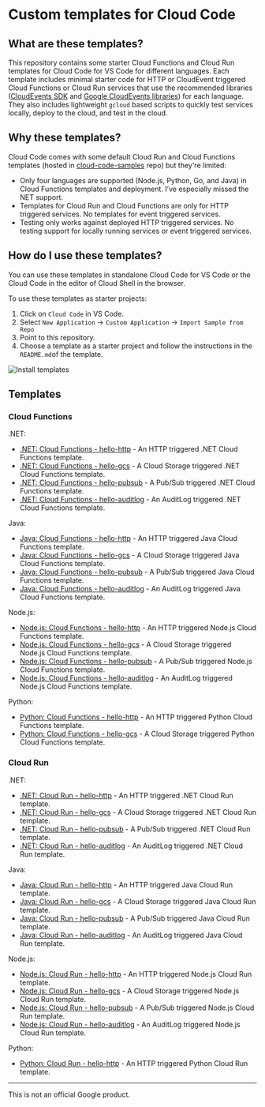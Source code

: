 # Custom templates for Cloud Code

## What are these templates?

This repository contains some starter Cloud Functions and Cloud Run templates
for Cloud Code for VS Code for different languages. Each template includes
minimal starter code for HTTP or CloudEvent triggered Cloud Functions or Cloud
Run services that use the recommended libraries ([CloudEvents
SDK](https://cloudevents.io/) and [Google CloudEvents
libraries](https://github.com/googleapis/google-cloudevents)) for each language.
They also includes lightweight `gcloud` based scripts to quickly test services
locally, deploy to the cloud, and test in the cloud.

## Why these templates?

Cloud Code comes with some default Cloud Run and Cloud Functions templates
(hosted in
[cloud-code-samples](https://github.com/GoogleCloudPlatform/cloud-code-samples)
repo) but they're limited:

* Only four languages are supported (Node.js, Python, Go, and Java) in Cloud
  Functions templates and deployment. I’ve especially missed the NET support.
* Templates for Cloud Run and Cloud Functions are only for HTTP triggered
  services. No templates for event triggered services.
* Testing only works against deployed HTTP triggered services. No testing
  support for locally running services or event triggered services.

## How do I use these templates?

You can use these templates in standalone Cloud Code for VS Code or the Cloud
Code in the editor of Cloud Shell in the browser.

To use these templates as starter projects:

1. Click on `Cloud Code` in VS Code.
1. Select `New Application` -> `Custom Application` -> `Import Sample from Repo`
1. Point to this repository.
1. Choose a template as a starter project and follow the instructions in the
   `README.md`of the template.

![Install templates](install.gif)

## Templates

### Cloud Functions

.NET:

* [.NET: Cloud Functions - hello-http](dotnet/functions/hello-http) - An
  HTTP triggered .NET Cloud Functions template.
* [.NET: Cloud Functions - hello-gcs](dotnet/functions/hello-gcs) - A
  Cloud Storage triggered .NET Cloud Functions template.
* [.NET: Cloud Functions - hello-pubsub](dotnet/functions/hello-pubsub) - A
  Pub/Sub triggered .NET Cloud Functions template.
* [.NET: Cloud Functions - hello-auditlog](dotnet/functions/hello-auditlog) - An
  AuditLog triggered .NET Cloud Functions template.

Java:

* [Java: Cloud Functions - hello-http](java/functions/hello-http) - An
  HTTP triggered Java Cloud Functions template.
* [Java: Cloud Functions - hello-gcs](java/functions/hello-gcs) - A
  Cloud Storage triggered Java Cloud Functions template.
* [Java: Cloud Functions - hello-pubsub](java/functions/hello-pubsub) - A
  Pub/Sub triggered Java Cloud Functions template.
* [Java: Cloud Functions - hello-auditlog](java/functions/hello-auditlog) - An
  AuditLog triggered Java Cloud Functions template.

Node.js:

* [Node.js: Cloud Functions - hello-http](nodejs/functions/hello-http) - An
  HTTP triggered Node.js Cloud Functions template.
* [Node.js: Cloud Functions - hello-gcs](nodejs/functions/hello-gcs) - A
  Cloud Storage triggered Node.js Cloud Functions template.
* [Node.js: Cloud Functions - hello-pubsub](nodejs/functions/hello-pubsub) - A
  Pub/Sub triggered Node.js Cloud Functions template.
* [Node.js: Cloud Functions - hello-auditlog](nodejs/functions/hello-auditLog) - An
  AuditLog triggered Node.js Cloud Functions template.

Python:

* [Python: Cloud Functions - hello-http](python/functions/hello-http) - An
  HTTP triggered Python Cloud Functions template.
* [Python: Cloud Functions - hello-gcs](python/functions/hello-gcs) - A
  Cloud Storage triggered Python Cloud Functions template.

### Cloud Run

.NET:

* [.NET: Cloud Run - hello-http](dotnet/run/hello-http) - An HTTP triggered .NET
  Cloud Run template.
* [.NET: Cloud Run - hello-gcs](dotnet/run/hello-gcs) - A Cloud Storage triggered
  .NET Cloud Run template.
* [.NET: Cloud Run - hello-pubsub](dotnet/run/hello-pubsub) - A Pub/Sub triggered
  .NET Cloud Run template.
* [.NET: Cloud Run - hello-auditlog](dotnet/run/hello-auditlog) - An AuditLog
  triggered .NET Cloud Run template.

Java:

* [Java: Cloud Run - hello-http](java/run/hello-http) - An HTTP triggered Java
  Cloud Run template.
* [Java: Cloud Run - hello-gcs](java/run/hello-gcs) - A Cloud Storage triggered
  Java Cloud Run template.
* [Java: Cloud Run - hello-pubsub](java/run/hello-pubsub) - A Pub/Sub triggered
  Java Cloud Run template.
* [Java: Cloud Run - hello-auditlog](dotnet/run/hello-audit-log) - An AuditLog
  triggered Java Cloud Run template.

Node.js:

* [Node.js: Cloud Run - hello-http](nodejs/run/hello-http) - An HTTP triggered Node.js
  Cloud Run template.
* [Node.js: Cloud Run - hello-gcs](nodejs/run/hello-gcs) - A Cloud Storage triggered
  Node.js Cloud Run template.
* [Node.js: Cloud Run - hello-pubsub](nodejs/run/hello-pubsub) - A Pub/Sub triggered
  Node.js Cloud Run template.
* [Node.js: Cloud Run - hello-auditlog](nodejs/run/hello-auditLog) - An AuditLog
  triggered Node.js Cloud Run template.

Python:

* [Python: Cloud Run - hello-http](python/run/hello-http) - An HTTP triggered
  Python Cloud Run template.

-------

This is not an official Google product.
